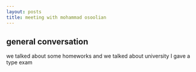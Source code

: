 ```yaml
---
layout: posts
title: meeting with mohammad osoolian
---
```


## general conversation
 we talked about some homeworks and we talked about university
I gave a type exam
